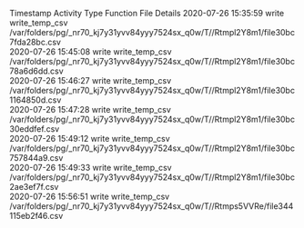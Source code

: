 Timestamp	Activity Type	Function	File	Details
2020-07-26 15:35:59	write	write_temp_csv	/var/folders/pg/_nr70_kj7y31yvv84yyy7524sx_q0w/T//Rtmpl2Y8m1/file30bc7fda28bc.csv	
2020-07-26 15:45:08	write	write_temp_csv	/var/folders/pg/_nr70_kj7y31yvv84yyy7524sx_q0w/T//Rtmpl2Y8m1/file30bc78a6d6dd.csv	
2020-07-26 15:46:27	write	write_temp_csv	/var/folders/pg/_nr70_kj7y31yvv84yyy7524sx_q0w/T//Rtmpl2Y8m1/file30bc1164850d.csv	
2020-07-26 15:47:28	write	write_temp_csv	/var/folders/pg/_nr70_kj7y31yvv84yyy7524sx_q0w/T//Rtmpl2Y8m1/file30bc30eddfef.csv	
2020-07-26 15:49:12	write	write_temp_csv	/var/folders/pg/_nr70_kj7y31yvv84yyy7524sx_q0w/T//Rtmpl2Y8m1/file30bc757844a9.csv	
2020-07-26 15:49:33	write	write_temp_csv	/var/folders/pg/_nr70_kj7y31yvv84yyy7524sx_q0w/T//Rtmpl2Y8m1/file30bc2ae3ef7f.csv	
2020-07-26 15:56:51	write	write_temp_csv	/var/folders/pg/_nr70_kj7y31yvv84yyy7524sx_q0w/T//Rtmps5VVRe/file344115eb2f46.csv	
